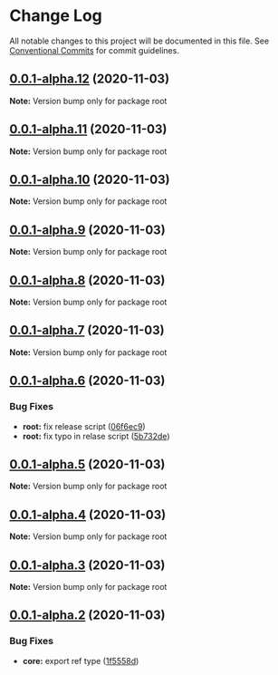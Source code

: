 # Change Log

All notable changes to this project will be documented in this file.
See [Conventional Commits](https://conventionalcommits.org) for commit guidelines.

## [0.0.1-alpha.12](https://github.com/famalabs/nestx/compare/v0.0.1-alpha.11...v0.0.1-alpha.12) (2020-11-03)

**Note:** Version bump only for package root





## [0.0.1-alpha.11](https://github.com/famalabs/nestx/compare/v0.0.1-alpha.10...v0.0.1-alpha.11) (2020-11-03)

**Note:** Version bump only for package root





## [0.0.1-alpha.10](https://github.com/famalabs/nestx/compare/v0.0.1-alpha.9...v0.0.1-alpha.10) (2020-11-03)

**Note:** Version bump only for package root





## [0.0.1-alpha.9](https://github.com/famalabs/nestx/compare/v0.0.1-alpha.8...v0.0.1-alpha.9) (2020-11-03)

**Note:** Version bump only for package root





## [0.0.1-alpha.8](https://github.com/famalabs/nestx/compare/v0.0.1-alpha.7...v0.0.1-alpha.8) (2020-11-03)

**Note:** Version bump only for package root





## [0.0.1-alpha.7](https://github.com/famalabs/nestx/compare/v0.0.1-alpha.6...v0.0.1-alpha.7) (2020-11-03)

**Note:** Version bump only for package root





## [0.0.1-alpha.6](https://github.com/famalabs/nestx/compare/v0.0.1-alpha.5...v0.0.1-alpha.6) (2020-11-03)


### Bug Fixes

* **root:** fix release script ([06f6ec9](https://github.com/famalabs/nestx/commit/06f6ec91bace715ab12d22163fcaec8171d27f62))
* **root:** fix typo in relase script ([5b732de](https://github.com/famalabs/nestx/commit/5b732deee45845a375fa08e5ab36b7a90fef19b6))





## [0.0.1-alpha.5](https://github.com/famalabs/nestx/compare/v0.0.1-alpha.4...v0.0.1-alpha.5) (2020-11-03)

**Note:** Version bump only for package root





## [0.0.1-alpha.4](https://github.com/famalabs/nestx/compare/v0.0.1-alpha.3...v0.0.1-alpha.4) (2020-11-03)

**Note:** Version bump only for package root





## [0.0.1-alpha.3](https://github.com/famalabs/nestx/compare/v0.0.1-alpha.2...v0.0.1-alpha.3) (2020-11-03)

**Note:** Version bump only for package root





## [0.0.1-alpha.2](https://github.com/famalabs/nestx/compare/v0.0.1-alpha.1...v0.0.1-alpha.2) (2020-11-03)


### Bug Fixes

* **core:** export ref type ([1f5558d](https://github.com/famalabs/nestx/commit/1f5558d8c436b26747610fa9becb66be1024ce01))
